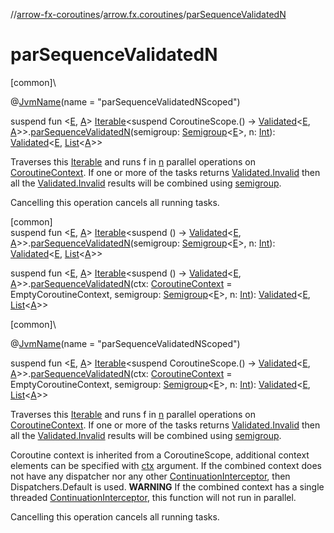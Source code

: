 //[arrow-fx-coroutines](../../index.md)/[arrow.fx.coroutines](index.md)/[parSequenceValidatedN](par-sequence-validated-n.md)

# parSequenceValidatedN

[common]\

@[JvmName](https://kotlinlang.org/api/latest/jvm/stdlib/kotlin.jvm/-jvm-name/index.html)(name = "parSequenceValidatedNScoped")

suspend fun &lt;[E](par-sequence-validated-n.md), [A](par-sequence-validated-n.md)&gt; [Iterable](https://kotlinlang.org/api/latest/jvm/stdlib/kotlin.collections/-iterable/index.html)&lt;suspend CoroutineScope.() -&gt; [Validated](../../../arrow-core/arrow-core/arrow.core/-validated/index.md)&lt;[E](par-sequence-validated-n.md), [A](par-sequence-validated-n.md)&gt;&gt;.[parSequenceValidatedN](par-sequence-validated-n.md)(semigroup: [Semigroup](../../../arrow-core/arrow-core/arrow.typeclasses/-semigroup/index.md)&lt;[E](par-sequence-validated-n.md)&gt;, n: [Int](https://kotlinlang.org/api/latest/jvm/stdlib/kotlin/-int/index.html)): [Validated](../../../arrow-core/arrow-core/arrow.core/-validated/index.md)&lt;[E](par-sequence-validated-n.md), [List](https://kotlinlang.org/api/latest/jvm/stdlib/kotlin.collections/-list/index.html)&lt;[A](par-sequence-validated-n.md)&gt;&gt;

Traverses this [Iterable](https://kotlinlang.org/api/latest/jvm/stdlib/kotlin.collections/-iterable/index.html) and runs f in [n](par-sequence-validated-n.md) parallel operations on [CoroutineContext](https://kotlinlang.org/api/latest/jvm/stdlib/kotlin.coroutines/-coroutine-context/index.html). If one or more of the tasks returns [Validated.Invalid](../../../arrow-core/arrow-core/arrow.core/-validated/-invalid/index.md) then all the [Validated.Invalid](../../../arrow-core/arrow-core/arrow.core/-validated/-invalid/index.md) results will be combined using [semigroup](par-sequence-validated-n.md).

Cancelling this operation cancels all running tasks.

[common]\
suspend fun &lt;[E](par-sequence-validated-n.md), [A](par-sequence-validated-n.md)&gt; [Iterable](https://kotlinlang.org/api/latest/jvm/stdlib/kotlin.collections/-iterable/index.html)&lt;suspend () -&gt; [Validated](../../../arrow-core/arrow-core/arrow.core/-validated/index.md)&lt;[E](par-sequence-validated-n.md), [A](par-sequence-validated-n.md)&gt;&gt;.[parSequenceValidatedN](par-sequence-validated-n.md)(semigroup: [Semigroup](../../../arrow-core/arrow-core/arrow.typeclasses/-semigroup/index.md)&lt;[E](par-sequence-validated-n.md)&gt;, n: [Int](https://kotlinlang.org/api/latest/jvm/stdlib/kotlin/-int/index.html)): [Validated](../../../arrow-core/arrow-core/arrow.core/-validated/index.md)&lt;[E](par-sequence-validated-n.md), [List](https://kotlinlang.org/api/latest/jvm/stdlib/kotlin.collections/-list/index.html)&lt;[A](par-sequence-validated-n.md)&gt;&gt;

suspend fun &lt;[E](par-sequence-validated-n.md), [A](par-sequence-validated-n.md)&gt; [Iterable](https://kotlinlang.org/api/latest/jvm/stdlib/kotlin.collections/-iterable/index.html)&lt;suspend () -&gt; [Validated](../../../arrow-core/arrow-core/arrow.core/-validated/index.md)&lt;[E](par-sequence-validated-n.md), [A](par-sequence-validated-n.md)&gt;&gt;.[parSequenceValidatedN](par-sequence-validated-n.md)(ctx: [CoroutineContext](https://kotlinlang.org/api/latest/jvm/stdlib/kotlin.coroutines/-coroutine-context/index.html) = EmptyCoroutineContext, semigroup: [Semigroup](../../../arrow-core/arrow-core/arrow.typeclasses/-semigroup/index.md)&lt;[E](par-sequence-validated-n.md)&gt;, n: [Int](https://kotlinlang.org/api/latest/jvm/stdlib/kotlin/-int/index.html)): [Validated](../../../arrow-core/arrow-core/arrow.core/-validated/index.md)&lt;[E](par-sequence-validated-n.md), [List](https://kotlinlang.org/api/latest/jvm/stdlib/kotlin.collections/-list/index.html)&lt;[A](par-sequence-validated-n.md)&gt;&gt;

[common]\

@[JvmName](https://kotlinlang.org/api/latest/jvm/stdlib/kotlin.jvm/-jvm-name/index.html)(name = "parSequenceValidatedNScoped")

suspend fun &lt;[E](par-sequence-validated-n.md), [A](par-sequence-validated-n.md)&gt; [Iterable](https://kotlinlang.org/api/latest/jvm/stdlib/kotlin.collections/-iterable/index.html)&lt;suspend CoroutineScope.() -&gt; [Validated](../../../arrow-core/arrow-core/arrow.core/-validated/index.md)&lt;[E](par-sequence-validated-n.md), [A](par-sequence-validated-n.md)&gt;&gt;.[parSequenceValidatedN](par-sequence-validated-n.md)(ctx: [CoroutineContext](https://kotlinlang.org/api/latest/jvm/stdlib/kotlin.coroutines/-coroutine-context/index.html) = EmptyCoroutineContext, semigroup: [Semigroup](../../../arrow-core/arrow-core/arrow.typeclasses/-semigroup/index.md)&lt;[E](par-sequence-validated-n.md)&gt;, n: [Int](https://kotlinlang.org/api/latest/jvm/stdlib/kotlin/-int/index.html)): [Validated](../../../arrow-core/arrow-core/arrow.core/-validated/index.md)&lt;[E](par-sequence-validated-n.md), [List](https://kotlinlang.org/api/latest/jvm/stdlib/kotlin.collections/-list/index.html)&lt;[A](par-sequence-validated-n.md)&gt;&gt;

Traverses this [Iterable](https://kotlinlang.org/api/latest/jvm/stdlib/kotlin.collections/-iterable/index.html) and runs f in [n](par-sequence-validated-n.md) parallel operations on [CoroutineContext](https://kotlinlang.org/api/latest/jvm/stdlib/kotlin.coroutines/-coroutine-context/index.html). If one or more of the tasks returns [Validated.Invalid](../../../arrow-core/arrow-core/arrow.core/-validated/-invalid/index.md) then all the [Validated.Invalid](../../../arrow-core/arrow-core/arrow.core/-validated/-invalid/index.md) results will be combined using [semigroup](par-sequence-validated-n.md).

Coroutine context is inherited from a CoroutineScope, additional context elements can be specified with [ctx](par-sequence-validated-n.md) argument. If the combined context does not have any dispatcher nor any other [ContinuationInterceptor](https://kotlinlang.org/api/latest/jvm/stdlib/kotlin.coroutines/-continuation-interceptor/index.html), then Dispatchers.Default is used. **WARNING** If the combined context has a single threaded [ContinuationInterceptor](https://kotlinlang.org/api/latest/jvm/stdlib/kotlin.coroutines/-continuation-interceptor/index.html), this function will not run in parallel.

Cancelling this operation cancels all running tasks.
